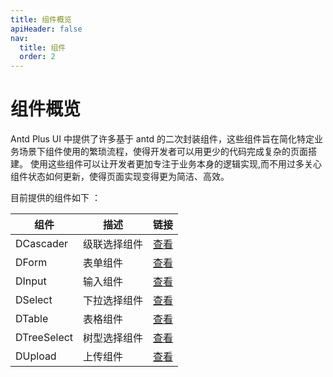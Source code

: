 ```yaml
---
title: 组件概览
apiHeader: false
nav:
  title: 组件
  order: 2
---
```


# 组件概览

Antd Plus UI 中提供了许多基于 antd 的二次封装组件，这些组件旨在简化特定业务场景下组件使用的繁琐流程，使得开发者可以用更少的代码完成复杂的页面搭建。
使用这些组件可以让开发者更加专注于业务本身的逻辑实现,而不用过多关心组件状态如何更新，使得页面实现变得更为简洁、高效。

目前提供的组件如下 ：

| 组件        | 描述         | 链接                              |
| ----------- | ------------ | --------------------------------- |
| DCascader   | 级联选择组件 | [查看](/components/d-cascader)    |
| DForm       | 表单组件     | [查看](/components/d-form)        |
| DInput      | 输入组件     | [查看](/components/d-input)       |
| DSelect     | 下拉选择组件 | [查看](/components/d-select)      |
| DTable      | 表格组件     | [查看](/components/d-table)       |
| DTreeSelect | 树型选择组件 | [查看](/components/d-tree-select) |
| DUpload     | 上传组件     | [查看](/components/d-upload)      |
